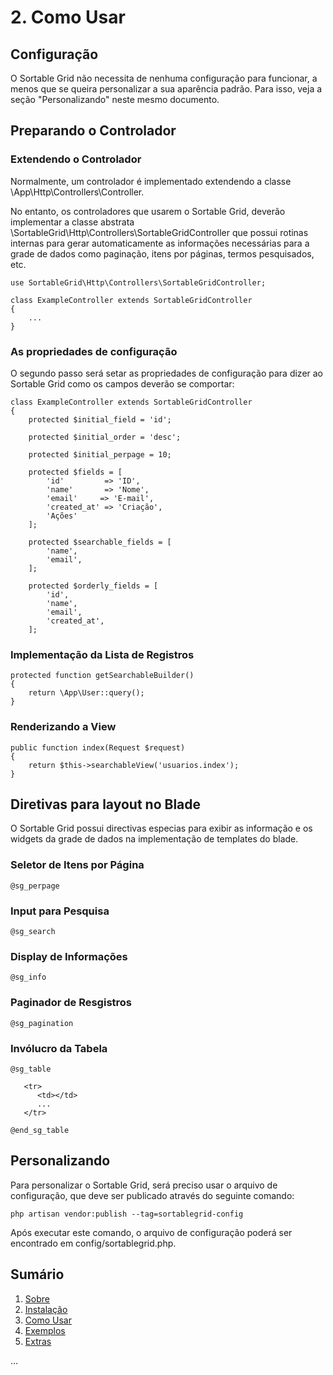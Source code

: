 # 2. Como Usar

## Configuração

O Sortable Grid não necessita de nenhuma configuração para funcionar, a menos que se queira personalizar a sua aparência padrão. Para isso, veja a seção "Personalizando" neste mesmo documento.

## Preparando o Controlador

### Extendendo o Controlador

Normalmente, um controlador é implementado extendendo a classe \App\Http\Controllers\Controller. 

No entanto, os controladores que usarem o Sortable Grid, deverão implementar a classe abstrata \SortableGrid\Http\Controllers\SortableGridController que possui rotinas internas para gerar automaticamente as informações necessárias para a grade de dados como paginação, itens por páginas, termos pesquisados, etc.

```
use SortableGrid\Http\Controllers\SortableGridController;

class ExampleController extends SortableGridController
{
    ...
}
```

### As propriedades de configuração

O segundo passo será setar as propriedades de configuração para dizer ao Sortable Grid como os campos deverão se comportar:

```
class ExampleController extends SortableGridController
{
    protected $initial_field = 'id';

    protected $initial_order = 'desc';

    protected $initial_perpage = 10;

    protected $fields = [
        'id'         => 'ID',
        'name'       => 'Nome',
        'email'     => 'E-mail',
        'created_at' => 'Criação',
        'Ações'
    ];

    protected $searchable_fields = [
        'name',
        'email',
    ];

    protected $orderly_fields = [
        'id',
        'name',
        'email',
        'created_at',
    ];
```

### Implementação da Lista de Registros


```
protected function getSearchableBuilder()
{
    return \App\User::query();
}
```

### Renderizando a View

```
public function index(Request $request)
{
    return $this->searchableView('usuarios.index');
}
```

## Diretivas para layout no Blade

O Sortable Grid possui directivas especias para exibir as informação e os widgets da grade de dados na implementação de templates do blade.

### Seletor de Itens por Página

```
@sg_perpage
```

### Input para Pesquisa

```
@sg_search
```

### Display de Informações

```
@sg_info
```

### Paginador de Resgistros

```
@sg_pagination
```

### Invólucro da Tabela

```
@sg_table

   <tr>
      <td></td>
      ...
   </tr>

@end_sg_table

```


## Personalizando

Para personalizar o Sortable Grid, será preciso usar o arquivo de configuração, que deve ser publicado através do seguinte comando:

```
php artisan vendor:publish --tag=sortablegrid-config
```

Após executar este comando, o arquivo de configuração poderá ser encontrado em config/sortablegrid.php.


## Sumário

1. [Sobre](00-Home.md)
2. [Instalação](01-Installation.md)
3. [Como Usar](02-Usage.md)
4. [Exemplos](03-Examples.md)
5. [Extras](04-Extras.md)

...